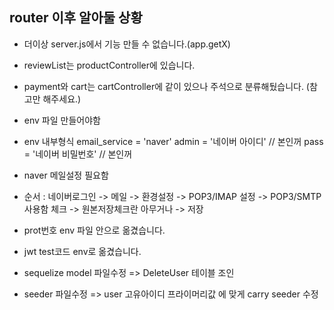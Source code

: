 ## router 이후 알아둘 상황

- 더이상 server.js에서 기능 만들 수 없습니다.(app.getX)
- reviewList는 productController에 있습니다.
- payment와 cart는 cartController에 같이 있으나 주석으로 분류해뒀습니다.
  (참고만 해주세요.)

- env 파일 만들어야함
- env 내부형식
  email_service = 'naver'
  admin = '네이버 아이디' // 본인꺼
  pass = '네이버 비밀번호' // 본인꺼

- naver 메일설정 필요함
- 순서 : 네이버로그인 -> 메일 -> 환경설정 -> POP3/IMAP 설정 -> POP3/SMTP 사용함 체크 -> 원본저장체크란 아무거나 -> 저장

- prot번호 env 파일 안으로 옮겼습니다.
- jwt test코드 env로 옮겼습니다.

- sequelize model 파일수정 => DeleteUser 테이블 조인
- seeder 파일수정 => user 고유아이디 프라이머리값 에 맞게 carry seeder 수정
